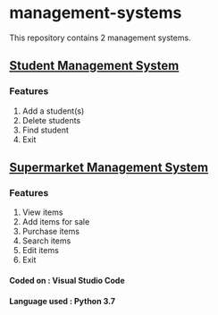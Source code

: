 # management-systems
This repository contains 2 management systems.
## [Student Management System](https://github.com/laibanasir/management-systems/blob/master/student%20management.py)
### Features
1. Add a student(s)
2. Delete students
3. Find student 
4. Exit
## [Supermarket Management System](https://github.com/laibanasir/management-systems/blob/master/supermarket%20management.py)
### Features 
1. View items
2. Add items for sale
3. Purchase items
4. Search items
5. Edit items
6. Exit
#### Coded on : Visual Studio Code 

#### Language used : Python 3.7
